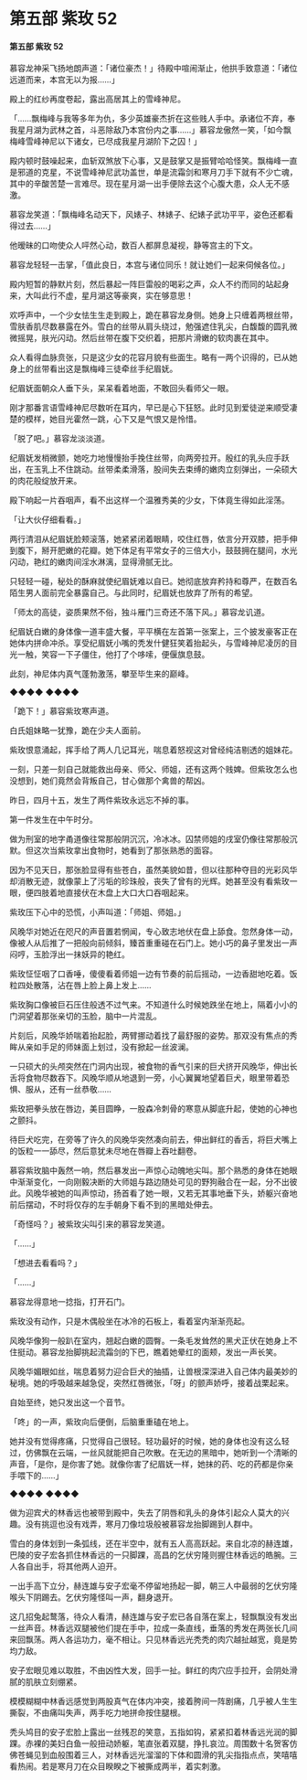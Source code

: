 # 第五部 紫玫 52

#### 第五部 紫玫 52

慕容龙神采飞扬地朗声道：「诸位豪杰！」待殿中喧闹渐止，他拱手致意道：「诸位远道而来，本宫无以为报……」

殿上的红纱再度卷起，露出高居其上的雪峰神尼。

「……飘梅峰与我等多年为仇，多少英雄豪杰折在这些贱人手中。承诸位不弃，奉我星月湖为武林之首，斗恶除敌乃本宫份内之事……」慕容龙傲然一笑，「如今飘梅峰雪峰神尼以下诸女，已尽成我星月湖阶下之囚！」

殿内顿时鼓噪起来，血斩双煞放下心事，又是鼓掌又是振臂哈哈怪笑。飘梅峰一直是邪道的克星，不说雪峰神尼武功盖世，单是流霜剑和寒月刀手下就有不少亡魂，其中的辛酸苦楚一言难尽。现在星月湖一出手便除去这个心腹大患，众人无不感激。

慕容龙笑道：「飘梅峰名动天下，风婊子、林婊子、纪婊子武功平平，姿色还都看得过去……」

他暧昧的口吻使众人呯然心动，数百人都屏息凝视，静等宫主的下文。

慕容龙轻轻一击掌，「值此良日，本宫与诸位同乐！就让她们一起来伺候各位。」

殿内短暂的静默片刻，然后暴起一阵巨雷般的喝彩之声，众人不约而同的站起身来，大叫此行不虚，星月湖这等豪爽，实在够意思！

欢呼声中，一个少女怯生生走到殿上，跪在慕容龙身侧。她身上只缠着两根丝带，雪肤香肌尽数暴露在外。雪白的丝带从肩头绕过，勉强遮住乳尖，白馥馥的圆乳微微摇晃，肤光闪动。然后丝带在腹下交织着，把那片滑嫩的软肉裹在其中。

众人看得血脉贲张，只是这少女的花容月貌有些面生。略有一两个识得的，已从她身上的丝带看出这是飘梅峰三徒牵丝手纪眉妩。

纪眉妩面朝众人垂下头，呆呆看着地面，不敢回头看师父一眼。

刚才那番言语雪峰神尼尽数听在耳内，早已是心下狂怒。此时见到爱徒逆来顺受凄楚的模样，她目光霍然一跳，心下又是气恨又是怜惜。

「脱了吧。」慕容龙淡淡道。

纪眉妩发梢微颤，她吃力地慢慢抬手挽住丝带，向两旁拉开。殷红的乳头应手跃出，在玉乳上不住跳动。丝带柔柔滑落，股间失去束缚的嫩肉立刻弹出，一朵硕大的肉花般绽放开来。

殿下响起一片吞咽声，看不出这样一个温雅秀美的少女，下体竟生得如此淫荡。

「让大伙仔细看看。」

两行清泪从纪眉妩脸颊滚落，她紧紧闭着眼睛，咬住红唇，依言分开双膝，把手伸到腹下，掰开肥嫩的花瓣。她下体足有平常女子的三倍大小，鼓鼓拥在腿间，水光闪动，艳红的嫩肉间淫水淋漓，显得滑腻无比。

只轻轻一碰，秘处的酥麻就使纪眉妩难以自已。她彻底放弃矜持和尊严，在数百名陌生男人面前完全暴露自己。与此同时，纪眉妩也放弃了所有的希望。

「师太的高徒，姿质果然不俗，独斗雁门三奇还不落下风。」慕容龙讥道。

纪眉妩白嫩的身体像一道丰盛大餐，平平横在左首第一张案上，三个披发豪客正在她体内拼命冲杀。享受纪眉妩小嘴的秃发什健狂笑着抬起头，与雪峰神尼凌厉的目光一触，笑容一下子僵住，他打了个哆嗦，便偃旗息鼓。

此刻，神尼体内真气蓬勃激荡，攀至毕生来的巅峰。

◆◆◆◆ ◆◆◆◆

「跪下！」慕容紫玫寒声道。

白氏姐妹略一犹豫，跪在少夫人面前。

紫玫恨意涌起，挥手给了两人几记耳光，喘息着怒视这对曾经纯洁剔透的姐妹花。

一刻，只差一刻自己就能救出母亲、师父、师姐，还有这两个贱婢。但紫玫怎么也没想到，她们竟然会背叛自己，甘心做那个禽兽的帮凶。

昨日，四月十五，发生了两件紫玫永远忘不掉的事。

第一件发生在中午时分。

做为刑室的地字甬道像往常那般阴沉沉，冷冰冰。囚禁师姐的戌室仍像往常那般沉默。但这次当紫玫拿出食物时，她看到了那张熟悉的面容。

因为不见天日，那张脸显得有些苍白，虽然美貌如昔，但以往那种夺目的光彩风华却消散无迹，就像蒙上了污垢的珍珠般，丧失了曾有的光辉。她甚至没有看紫玫一眼，便四肢着地直接伏在木盘上大口大口吞咽起来。

紫玫压下心中的恐慌，小声叫道：「师姐、师姐。」

风晚华对她近在咫尺的声音置若惘闻，专心致志地伏在盘上舔食。忽然身体一动，像被人从后推了一把般向前倾斜，臻首重重碰在石门上。她小巧的鼻子里发出一声闷哼，玉脸浮出一抹妖异的艳红。

紫玫怔怔咽了口香唾，傻傻看着师姐一边有节奏的前后摇动，一边香甜地吃着。饭粒四处散落，沾在唇上脸上鼻上发上……

紫玫胸口像被巨石压住般透不过气来。不知道什么时候她跌坐在地上，隔着小小的门洞望着那张亲切的玉脸，脑中一片混乱。

片刻后，风晚华娇喘着抬起脸，两臂挪动着找了最舒服的姿势。那双没有焦点的秀眸从亲如手足的师妹面上划过，没有掀起一丝波澜。

一只硕大的头颅突然在门洞内出现，被食物的香气引来的巨犬挤开风晚华，伸出长舌将食物尽数吞下。风晚华顺从地退到一旁，小心翼翼地望着巨犬，眼里带着恐惧、服从，还有一丝恭敬……

紫玫把拳头放在唇边，美目圆睁，一股森冷刺骨的寒意从脚底升起，使她的心神也之颤抖。

待巨犬吃完，在旁等了许久的风晚华突然凑向前去，伸出鲜红的香舌，将巨犬嘴上的饭粒一一舔尽，然后意犹未尽地在唇瓣上吞吐翻卷。

慕容紫玫脑中轰然一响，然后暴发出一声惊心动魄地尖叫。那个熟悉的身体在她眼中渐渐变化，一向刚毅决断的大师姐与路边随处可见的野狗融合在一起，分不出彼此。风晚华被她的叫声惊动，扬首看了她一眼，又若无其事地垂下头，娇躯兴奋地前后摆动，不时将仅存的左手朝身下看不到的黑暗处伸去。

「奇怪吗？」被紫玫尖叫引来的慕容龙笑道。

「……」

「想进去看看吗？」

「……」

慕容龙得意地一捻指，打开石门。

紫玫没有动作，只是木偶般坐在冰冷的石板上，看着室内渐渐亮起。

风晚华像狗一般趴在室内，翘起白嫩的圆臀。一条毛发耸然的黑犬正伏在她身上不住挺动。慕容龙抬脚挑起流霜剑的下巴，瞧着她晕红的面颊，发出一声长笑。

风晚华媚眼如丝，喘息着努力迎合巨犬的抽插，让兽根深深进入自己体内最美妙的秘境。她的呼吸越来越急促，突然红唇微张，「呀」的颤声娇呼，接着战栗起来。

自始至终，她只发出这一个音节。

「咚」的一声，紫玫向后便倒，后脑重重磕在地上。

她并没有觉得疼痛，只觉得自己很轻。轻功最好的时候，她的身体也没有这么轻过，仿佛飘在云端，一丝风就能把自己吹散。在无边的黑暗中，她听到一个清晰的声音，「是你，是你害了她。就像你害了纪眉妩一样，她抹的药、吃的药都是你亲手喂下的……」

◆◆◆◆ ◆◆◆◆

做为迎宾犬的林香远也被带到殿中，失去了阴唇和乳头的身体引起众人莫大的兴趣。没有挑逗也没有戏弄，寒月刀像垃圾般被慕容龙抬脚踢到人群中。

雪白的身体划到一条弧线，还在半空中，就有五人高高跃起。来自北凉的赫连雄，巴陵的安子宏各抓住林香远的一只脚踝，高昌的乞伏穷隆则握住林香远的皓腕。三人各自出手，将其他两人迫开。

一出手高下立分，赫连雄与安子宏毫不停留地扬起一脚，朝三人中最弱的乞伏穷隆喉头下阴踢去。乞伏穷隆怪叫一声，翻身退开。

这几招兔起鹜落，待众人看清，赫连雄与安子宏已各自落在案上，轻飘飘没有发出一丝声音。林香远双腿被他们提在手中，拉成一条直线，垂落的秀发在两张长几间来回飘荡。两人各运功力，毫不相让。只见林香远光秃秃的肉穴越扯越宽，竟是势均力敌。

安子宏眼见难以取胜，不由凶性大发，回手一扯。鲜红的肉穴应手拉开，会阴处滑腻的肌肤立刻绷紧。

模模糊糊中林香远感觉到两股真气在体内冲突，接着胯间一阵剧痛，几乎被人生生撕裂，不由痛叫失声，两手吃力地拼命按住腿根。

秃头鸠目的安子宏脸上露出一丝残忍的笑意，五指如钩，紧紧扣着林香远光润的脚踝。赤裸的美妇白鱼一般扭动娇躯，笔直张着双腿，挣扎哀泣。周围数十名贺客仿佛苍蝇见到血般围着三人，对林香远光溜溜的下体和圆滑的乳尖指指点点，笑嘻嘻看热闹。若是寒月刀在众目睽睽之下被撕成两半，着实刺激。

